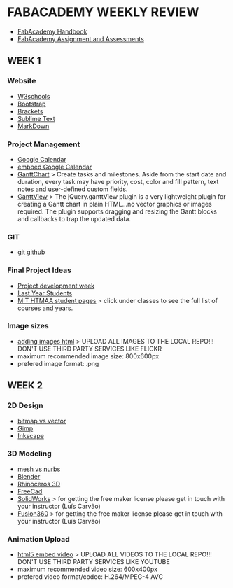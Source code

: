 # FABACADEMY WEEKLY REVIEW

* [FabAcademy Handbook](http://docs.academany.org/FabAcademy-Handbook/_book/)
* [FabAcademy Assignment and Assessments](http://docs.academany.org/FabAcademy-Assessment/_book/)

## WEEK 1

### Website
* [W3schools](http://www.w3schools.com)
* [Bootstrap](http://getbootstrap.com)
* [Brackets](http://brackets.io)
* [Sublime Text](https://www.sublimetext.com)
* [MarkDown](https://daringfireball.net/projects/markdown)

### Project Management
* [Google Calendar](https://calendar.google.com/)
* [embbed Google Calendar](https://support.google.com/calendar/answer/41207?hl=en)
* [GanttChart](http://www.ganttproject.biz/) > Create tasks and milestones. Aside from the start date and duration, every task may have priority, cost, color and fill pattern, text notes and user-defined custom fields. 
* [GanttView](https://github.com/thegrubbsian/jquery.ganttView) > The jQuery.ganttView plugin is a very lightweight plugin for creating a Gantt chart in plain HTML...no vector graphics or images required. The plugin supports dragging and resizing the Gantt blocks and callbacks to trap the updated data.

### GIT
* [git github](http://humansthatmake.com/github/)

### Final Project Ideas
* [Project development week](http://academy.cba.mit.edu/classes/project_development/index.html)
* [Last Year Students](http://archive.fabacademy.org/archives/2016/master/students.html)
* [MIT HTMAA student pages](http://fab.cba.mit.edu) > click under classes to see the full list of courses and years.

### Image sizes
* [adding images html](http://www.w3schools.com/html/html_images.asp) > UPLOAD ALL IMAGES TO THE LOCAL REPO!!! DON'T USE THIRD PARTY SERVICES LIKE FLICKR
* maximum recommended image size: 800x600px
* prefered image format: .png

## WEEK 2

### 2D Design
* [bitmap vs vector](https://www.youtube.com/watch?v=fy9Pby0Gzsc)
* [Gimp](https://www.gimp.org/)
* [Inkscape](https://inkscape.org/en/)

### 3D Modeling
* [mesh vs nurbs](https://www.youtube.com/watch?v=Lm1G5jJ6JC8)
* [Blender](https://www.blender.org/)
* [Rhinoceros 3D](https://www.rhino3d.com/)
* [FreeCad](https://www.freecadweb.org/)
* [SolidWorks](http://www.solidworks.com/) > for getting the free maker license please get in touch with your instructor (Luís Carvão)
* [Fusion360](http://www.autodesk.com/products/fusion-360/overview) > for getting the free maker license please get in touch with your instructor (Luís Carvão)

### Animation Upload
* [html5 embed video](http://www.w3schools.com/html/html5_video.asp) > UPLOAD ALL VIDEOS TO THE LOCAL REPO!!! DON'T USE THIRD PARTY SERVICES LIKE YOUTUBE
* maximum recommended video size: 600x400px
* prefered video format/codec: H.264/MPEG-4 AVC


